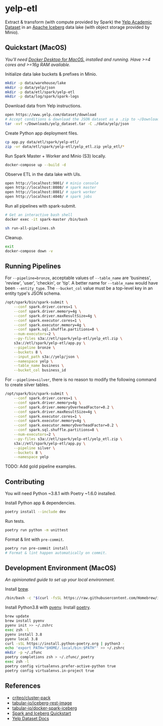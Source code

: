 # yelp-etl

Extract & transform (with compute provided by Spark) the [Yelp Academic Dataset](https://www.yelp.com/dataset/documentation/main) in an [Apache Iceberg](https://iceberg.apache.org/docs/latest/spark-writes/) data lake (with object storage provided by Minio).

## Quickstart (MacOS)

*You'll need [Docker Desktop for MacOS.](https://docs.docker.com/desktop/install/mac-install/) installed and running. Have >=4 cores and >=16g RAM available.*

Initialize data lake buckets & prefixes in Minio.

```zsh
mkdir -p data/warehouse/lake
mkdir -p data/yelp/json
mkdir -p data/etl/spark/yelp-etl
mkdir -p data/log/spark/spark-logs
```

Download data from Yelp instructions.

```zsh
open https://www.yelp.com/dataset/download
# Accept conditions & download the JSON dataset as a .zip to ~/Downloads
tar -xvf ~/Downloads/yelp_dataset.tar -C ./data/yelp/json
```

Create Python app deployment files.

```zsh
cp app.py data/etl/spark/yelp-etl/
zip -vr data/etl/spark/yelp-etl/yelp_etl.zip yelp_etl/*
```

Run Spark Master + Worker and Minio (S3) locally.

```zsh
docker-compose up --build -d
```

Observe ETL in the data lake with UIs.

```zsh
open http://localhost:9001/ # minio console
open http://localhost:8080/ # spark master
open http://localhost:8081/ # spark worker
open http://localhost:4040/ # spark jobs
```

Run all pipelines with spark-submit.

```zsh
# Get an interactive bash shell
docker exec -it spark-master /bin/bash
```

```bash
sh run-all-pipelines.sh
```

Cleanup.

```bash
exit
docker-compose down -v
```

## Running Pipelines

For `--pipeline=bronze`, acceptable values of `--table_name` are 'business', 'review', 'user', 'checkin', or 'tip'. A better name for `--table_name` would have been `--entity_type`. The `--bucket_col` value must be a top-level key in an entity type's JSON schema.

```bash
/opt/spark/bin/spark-submit \
    --conf spark.driver.cores=1 \
    --conf spark.driver.memory=4g \
    --conf spark.driver.maxResultSize=4g \
    --conf spark.executor.cores=1 \
    --conf spark.executor.memory=4g \
    --conf spark.sql.shuffle.partitions=8 \
    --num-executors=2 \
    --py-files s3a://etl/spark/yelp-etl/yelp_etl.zip \
    s3a://etl/spark/yelp-etl/app.py \
    --pipeline bronze \
    --buckets 8 \
    --input_path s3a://yelp/json \
    --namespace yelp \
    --table_name business \
    --bucket_col business_id
```

For `--pipeline=silver`, there is no reason to modify the following command to create silver tables.

```bash
/opt/spark/bin/spark-submit \
    --conf spark.driver.cores=1 \
    --conf spark.driver.memory=4g \
    --conf spark.driver.memoryOverheadFactor=0.2 \
    --conf spark.driver.maxResultSize=4g \
    --conf spark.executor.cores=1 \
    --conf spark.executor.memory=4g \
    --conf spark.executor.memoryOverheadFactor=0.2 \
    --conf spark.sql.shuffle.partitions=8 \
    --num-executors=2 \
    --py-files s3a://etl/spark/yelp-etl/yelp_etl.zip \
    s3a://etl/spark/yelp-etl/app.py \
    --pipeline silver \
    --buckets 8 \
    --namespace yelp
```

TODO: Add gold pipeline examples.

## Contributing

You will need Python ~3.8.1 with Poetry ~1.6.0 installed.

Install Python app & dependencies.

```zsh
poetry install --include dev
```

Run tests.

```zsh
poetry run python -m unittest
```

Format & lint with `pre-commit`.

```zsh
poetry run pre-commit install
# Format & lint happen automatically on commit.
```

## Development Environment (MacOS)

*An opinionated guide to set up your local environment.*

Install [brew](https://github.com/Homebrew/brew).

```zsh
/bin/bash -c "$(curl -fsSL https://raw.githubusercontent.com/Homebrew/install/HEAD/install.sh)"
```

Install Python3.8 with [pyenv](https://github.com/pyenv/pyenv). Install [poetry](https://github.com/python-poetry/poetry).

```zsh
brew update
brew install pyenv
pyenv init >> ~/.zshrc
exec zsh -l
pyenv install 3.8
pyenv local 3.8
curl -sSL https://install.python-poetry.org | python3 -
echo 'export PATH="$HOME/.local/bin:$PATH"' >> ~/.zshrc
mkdir -p ~/.zfunc
poetry completions zsh > ~/.zfunc/_poetry
exec zsh -l
poetry config virtualenvs.prefer-active-python true
poetry config virtualenvs.in-project true
```

## References

- [criteo/cluster-pack](https://github.com/criteo/cluster-pack/blob/master/examples/spark-with-S3/docker-compose.yml/)
- [tabular-io/iceberg-rest-image](https://github.com/tabular-io/iceberg-rest-image/)
- [tabular-io/docker-spark-iceberg](https://github.com/tabular-io/docker-spark-iceberg/)
- [Spark and Iceberg Quickstart](https://iceberg.apache.org/spark-quickstart/#spark-and-iceberg-quickstart)
- [Yelp Dataset Docs](https://www.yelp.com/dataset/documentation/main/)
